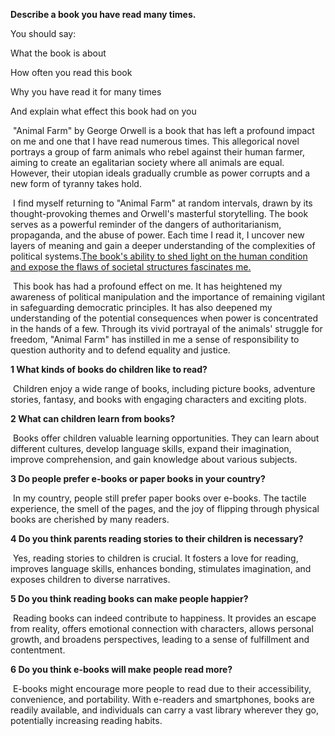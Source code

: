 **Describe a book you have read many times.**

You should say:

What the book is about

How often you read this book

Why you have read it for many times

And explain what effect this book had on you

​	"Animal Farm" by George Orwell is a book that has left a profound impact on me and one that I have read numerous times. This allegorical novel portrays a group of farm animals who rebel against their human farmer, aiming to create an egalitarian society where all animals are equal. However, their utopian ideals gradually crumble as power corrupts and a new form of tyranny takes hold.

​	I find myself returning to "Animal Farm" at random intervals, drawn by its thought-provoking themes and Orwell's masterful storytelling. The book serves as a powerful reminder of the dangers of authoritarianism, propaganda, and the abuse of power. Each time I read it, I uncover new layers of meaning and gain a deeper understanding of the complexities of political systems.<u>The book's ability to shed light on the human condition and expose the flaws of societal structures fascinates me.</u>

​	This book has had a profound effect on me. It has heightened my awareness of political manipulation and the importance of remaining vigilant in safeguarding democratic principles. It has also deepened my understanding of the potential consequences when power is concentrated in the hands of a few. Through its vivid portrayal of the animals' struggle for freedom, "Animal Farm" has instilled in me a sense of responsibility to question authority and to defend equality and justice.

**1 What kinds of books do children like to read?**

​	Children enjoy a wide range of books, including picture books, adventure stories, fantasy, and books with engaging characters and exciting plots.

**2 What can children learn from books?**

​	Books offer children valuable learning opportunities. They can learn about different cultures, develop language skills, expand their imagination, improve comprehension, and gain knowledge about various subjects.

**3 Do people prefer e-books or paper books in your country?**

​	In my country, people still prefer paper books over e-books. The tactile experience, the smell of the pages, and the joy of flipping through physical books are cherished by many readers.

**4 Do you think parents reading stories to their children is necessary?**

​	Yes, reading stories to children is crucial. It fosters a love for reading, improves language skills, enhances bonding, stimulates imagination, and exposes children to diverse narratives.

**5 Do you think reading books can make people happier?**

​	Reading books can indeed contribute to happiness. It provides an escape from reality, offers emotional connection with characters, allows personal growth, and broadens perspectives, leading to a sense of fulfillment and contentment.

**6 Do you think e-books will make people read more?**

​	E-books might encourage more people to read due to their accessibility, convenience, and portability. With e-readers and smartphones, books are readily available, and individuals can carry a vast library wherever they go, potentially increasing reading habits.